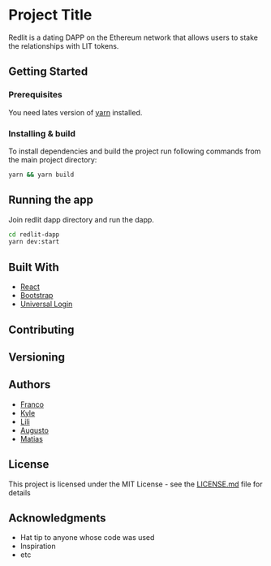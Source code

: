 # Project Title

Redlit is a dating DAPP on the Ethereum network that allows users to stake the relationships with LIT tokens. 

## Getting Started

### Prerequisites

You need lates version of [yarn](https://yarnpkg.com/) installed.

### Installing & build

To install dependencies and build the project run following commands from the main project directory:

```sh
yarn && yarn build
```

## Running the app

Join redlit dapp directory and run the dapp.

```sh
cd redlit-dapp
yarn dev:start
```

## Built With

* [React](https://reactjs.org/)
* [Bootstrap](https://getbootstrap.com/) 
* [Universal Login](https://github.com/EthWorks/UniversalLoginSDK) 

## Contributing


## Versioning


## Authors

*  [Franco](https://github.com/fMercury)
*  [Kyle](https://github.com/Kyrrui)
*  [Lili](https://www.lililashka.com/)
*  [Augusto](https://github.com/AugustoL)
*  [Matias](https://github.com/MatiasOS)


## License

This project is licensed under the MIT License - see the [LICENSE.md](LICENSE.md) file for details

## Acknowledgments

* Hat tip to anyone whose code was used
* Inspiration
* etc

